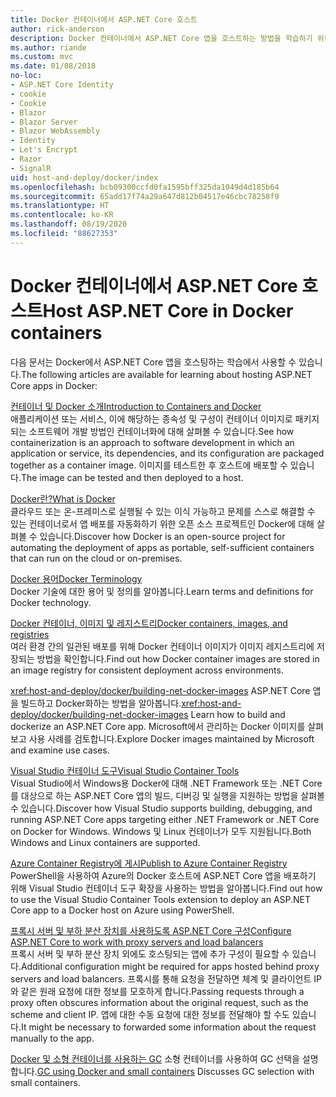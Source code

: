 ```yaml
---
title: Docker 컨테이너에서 ASP.NET Core 호스트
author: rick-anderson
description: Docker 컨테이너에서 ASP.NET Core 앱을 호스트하는 방법을 학습하기 위한 리소스 링크를 검색합니다.
ms.author: riande
ms.custom: mvc
ms.date: 01/08/2018
no-loc:
- ASP.NET Core Identity
- cookie
- Cookie
- Blazor
- Blazor Server
- Blazor WebAssembly
- Identity
- Let's Encrypt
- Razor
- SignalR
uid: host-and-deploy/docker/index
ms.openlocfilehash: bcb09300ccfd0fa1595bff325da1049d4d185b64
ms.sourcegitcommit: 65add17f74a29a647d812b04517e46cbc78258f9
ms.translationtype: HT
ms.contentlocale: ko-KR
ms.lasthandoff: 08/19/2020
ms.locfileid: "88627353"
---
```

# <a name="host-aspnet-core-in-docker-containers"></a><span data-ttu-id="95608-103">Docker 컨테이너에서 ASP.NET Core 호스트</span><span class="sxs-lookup"><span data-stu-id="95608-103">Host ASP.NET Core in Docker containers</span></span>

<span data-ttu-id="95608-104">다음 문서는 Docker에서 ASP.NET Core 앱을 호스팅하는 학습에서 사용할 수 있습니다.</span><span class="sxs-lookup"><span data-stu-id="95608-104">The following articles are available for learning about hosting ASP.NET Core apps in Docker:</span></span>

[<span data-ttu-id="95608-105">컨테이너 및 Docker 소개</span><span class="sxs-lookup"><span data-stu-id="95608-105">Introduction to Containers and Docker</span></span>](/dotnet/standard/microservices-architecture/container-docker-introduction/index)  
<span data-ttu-id="95608-106">애플리케이션 또는 서비스, 이에 해당하는 종속성 및 구성이 컨테이너 이미지로 패키지되는 소프트웨어 개발 방법인 컨테이너화에 대해 살펴볼 수 있습니다.</span><span class="sxs-lookup"><span data-stu-id="95608-106">See how containerization is an approach to software development in which an application or service, its dependencies, and its configuration are packaged together as a container image.</span></span> <span data-ttu-id="95608-107">이미지를 테스트한 후 호스트에 배포할 수 있습니다.</span><span class="sxs-lookup"><span data-stu-id="95608-107">The image can be tested and then deployed to a host.</span></span>

[<span data-ttu-id="95608-108">Docker란?</span><span class="sxs-lookup"><span data-stu-id="95608-108">What is Docker</span></span>](/dotnet/standard/microservices-architecture/container-docker-introduction/docker-defined)  
<span data-ttu-id="95608-109">클라우드 또는 온-프레미스로 실행될 수 있는 이식 가능하고 문제를 스스로 해결할 수 있는 컨테이너로서 앱 배포를 자동화하기 위한 오픈 소스 프로젝트인 Docker에 대해 살펴볼 수 있습니다.</span><span class="sxs-lookup"><span data-stu-id="95608-109">Discover how Docker is an open-source project for automating the deployment of apps as portable, self-sufficient containers that can run on the cloud or on-premises.</span></span>

[<span data-ttu-id="95608-110">Docker 용어</span><span class="sxs-lookup"><span data-stu-id="95608-110">Docker Terminology</span></span>](/dotnet/standard/microservices-architecture/container-docker-introduction/docker-terminology)  
<span data-ttu-id="95608-111">Docker 기술에 대한 용어 및 정의를 알아봅니다.</span><span class="sxs-lookup"><span data-stu-id="95608-111">Learn terms and definitions for Docker technology.</span></span>

[<span data-ttu-id="95608-112">Docker 컨테이너, 이미지 및 레지스트리</span><span class="sxs-lookup"><span data-stu-id="95608-112">Docker containers, images, and registries</span></span>](/dotnet/standard/microservices-architecture/container-docker-introduction/docker-containers-images-registries)  
<span data-ttu-id="95608-113">여러 환경 간의 일관된 배포를 위해 Docker 컨테이너 이미지가 이미지 레지스트리에 저장되는 방법을 확인합니다.</span><span class="sxs-lookup"><span data-stu-id="95608-113">Find out how Docker container images are stored in an image registry for consistent deployment across environments.</span></span>

<span data-ttu-id="95608-114"><xref:host-and-deploy/docker/building-net-docker-images> ASP.NET Core 앱을 빌드하고 Docker화하는 방법을 알아봅니다.</span><span class="sxs-lookup"><span data-stu-id="95608-114"><xref:host-and-deploy/docker/building-net-docker-images> Learn how to build and dockerize an ASP.NET Core app.</span></span> <span data-ttu-id="95608-115">Microsoft에서 관리하는 Docker 이미지를 살펴보고 사용 사례를 검토합니다.</span><span class="sxs-lookup"><span data-stu-id="95608-115">Explore Docker images maintained by Microsoft and examine use cases.</span></span>

[<span data-ttu-id="95608-116">Visual Studio 컨테이너 도구</span><span class="sxs-lookup"><span data-stu-id="95608-116">Visual Studio Container Tools</span></span>](xref:host-and-deploy/docker/visual-studio-tools-for-docker)  
<span data-ttu-id="95608-117">Visual Studio에서 Windows용 Docker에 대해 .NET Framework 또는 .NET Core를 대상으로 하는 ASP.NET Core 앱의 빌드, 디버깅 및 실행을 지원하는 방법을 살펴볼 수 있습니다.</span><span class="sxs-lookup"><span data-stu-id="95608-117">Discover how Visual Studio supports building, debugging, and running ASP.NET Core apps targeting either .NET Framework or .NET Core on Docker for Windows.</span></span> <span data-ttu-id="95608-118">Windows 및 Linux 컨테이너가 모두 지원됩니다.</span><span class="sxs-lookup"><span data-stu-id="95608-118">Both Windows and Linux containers are supported.</span></span>

[<span data-ttu-id="95608-119">Azure Container Registry에 게시</span><span class="sxs-lookup"><span data-stu-id="95608-119">Publish to Azure Container Registry</span></span>](/azure/vs-azure-tools-docker-hosting-web-apps-in-docker)  
<span data-ttu-id="95608-120">PowerShell을 사용하여 Azure의 Docker 호스트에 ASP.NET Core 앱을 배포하기 위해 Visual Studio 컨테이너 도구 확장을 사용하는 방법을 알아봅니다.</span><span class="sxs-lookup"><span data-stu-id="95608-120">Find out how to use the Visual Studio Container Tools extension to deploy an ASP.NET Core app to a Docker host on Azure using PowerShell.</span></span>

[<span data-ttu-id="95608-121">프록시 서버 및 부하 분산 장치를 사용하도록 ASP.NET Core 구성</span><span class="sxs-lookup"><span data-stu-id="95608-121">Configure ASP.NET Core to work with proxy servers and load balancers</span></span>](xref:host-and-deploy/proxy-load-balancer)  
<span data-ttu-id="95608-122">프록시 서버 및 부하 분산 장치 외에도 호스팅되는 앱에 추가 구성이 필요할 수 있습니다.</span><span class="sxs-lookup"><span data-stu-id="95608-122">Additional configuration might be required for apps hosted behind proxy servers and load balancers.</span></span> <span data-ttu-id="95608-123">프록시를 통해 요청을 전달하면 체계 및 클라이언트 IP와 같은 원래 요청에 대한 정보를 모호하게 합니다.</span><span class="sxs-lookup"><span data-stu-id="95608-123">Passing requests through a proxy often obscures information about the original request, such as the scheme and client IP.</span></span> <span data-ttu-id="95608-124">앱에 대한 수동 요청에 대한 정보를 전달해야 할 수도 있습니다.</span><span class="sxs-lookup"><span data-stu-id="95608-124">It might be necessary to forwarded some information about the request manually to the app.</span></span>

<span data-ttu-id="95608-125">[Docker 및 소형 컨테이너를 사용하는 GC](xref:performance/memory#sc) 소형 컨테이너를 사용하여 GC 선택을 설명합니다.</span><span class="sxs-lookup"><span data-stu-id="95608-125">[GC using Docker and small containers](xref:performance/memory#sc) Discusses GC selection with small containers.</span></span>